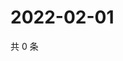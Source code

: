 # 2022-02-01

共 0 条

<!-- BEGIN WEIBO -->
<!-- 最后更新时间 Tue Feb 01 2022 11:14:03 GMT+0800 (China Standard Time) -->

<!-- END WEIBO -->
